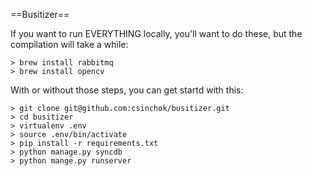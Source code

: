 ==Busitizer==

If you want to run EVERYTHING locally, you'll want to do these, but the compilation will take a while:

    > brew install rabbitmq
	> brew install opencv
	
With or without those steps, you can get startd with this:

    > git clone git@github.com:csinchok/busitizer.git
	> cd busitizer
	> virtualenv .env
	> source .env/bin/activate
	> pip install -r requirements.txt
	> python manage.py syncdb
	> python mange.py runserver